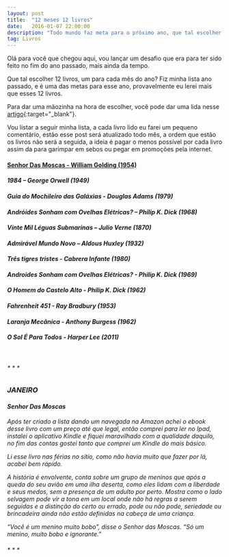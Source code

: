 ```yaml
---
layout: post
title:  "12 meses 12 livros"
date:   2016-01-07 22:00:00
description: "Todo mundo faz meta para o próximo ano, que tal escolher 12 livros, um para cada mês, te desafio!"
tag: Livros
---
```


Olá para você que chegou aqui,  vou lançar um desafio que era para ter sido feito no fim do ano passado, mais ainda da tempo.

Que tal escolher 12 livros, um para cada mês do ano? Fiz minha lista ano passado, e é uma das metas para esse ano, provavelmente eu lerei mais que esses 12 livros.

Para dar uma mãozinha na hora de escolher, você pode dar uma lida nesse [artigo](http://tutano.trampos.co/5162-42-livros-sobre-a-vida-o-universo-e-tudo-mais/ ){:target="_blank"}.

Vou listar a seguir minha lista, a cada livro lido eu farei um pequeno comentário, estão esse post será atualizado todo mês, a ordem que estão os livros não será a seguida, a ideia é pagar o menos possível por cada livro assim da para garimpar em sebos ou pegar em promoções pela internet.



#### <i class="fa fa-check-square-o"> </i>  [Senhor Das Moscas - William Golding (1954)](#1)

#### <i class="fa fa-square-o">  1984 – George Orwell (1949)

#### <i class="fa fa-square-o"> Guia do Mochileiro das Galáxias - Douglas Adams (1979)

#### <i class="fa fa-square-o"> Andróides Sonham com Ovelhas Elétricas? – Philip K. Dick (1968)

#### <i class="fa fa-square-o"> Vinte Mil Léguas Submarinas – Julio Verne (1870)

#### <i class="fa fa-square-o"> Admirável Mundo Novo – Aldous Huxley (1932)

#### <i class="fa fa-square-o"> Três tigres tristes - Cabrera Infante (1980)

#### <i class="fa fa-square-o"> Androides Sonham com Ovelhas Elétricas? - Philip K. Dick (1969)

#### <i class="fa fa-square-o"> O Homem do Castelo Alto - Philip K. Dick (1962)

#### <i class="fa fa-square-o"> Fahrenheit 451 - Ray Bradbury (1953)

#### <i class="fa fa-square-o"> Laranja Mecânica - Anthony Burgess (1962)

#### <i class="fa fa-square-o"> </i> O Sol É Para Todos - Harper Lee (2011)


&nbsp;

######  * * *


### JANEIRO

#### <a name="1">Senhor Das Moscas</a>

Após ter criado a lista dando um navegada na Amazon achei o ebook desse livro com um preço até que legal, então comprei para ler no Ipad, instalei o aplicativo Kindle e fiquei maravilhado com a qualidade daquilo, no fim das contas gostei tanto que comprei um Kindle do mais básico.

Li esse livro nas férias no sítio, como não havia muito que fazer por lá, acabei bem rápido.

A história é envolvente, conta sobre um grupo de meninos que após a queda do seu avião em uma ilha deserta, como eles lidam com a liberdade e seus medos, sem a presença de um adulto por perto. Mostra como o lado selvagem pode vir a tona em um local onde não há regras a serem seguidas e a distinção do certo ou errado, pode ou não pode, seriedade ou brincadeira ainda não estão definidas na cabeça de uma criança.


“Você é um menino muito bobo”, disse o Senhor das Moscas. “Só um menino, muito bobo e ignorante.”


###### * * *


